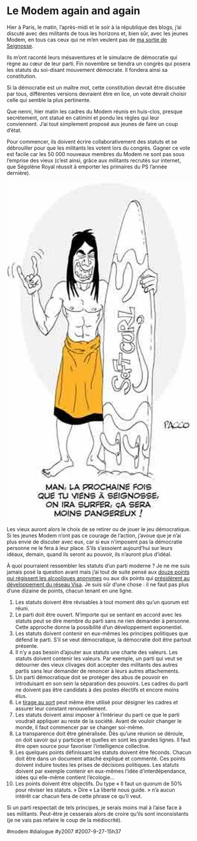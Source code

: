 # Le Modem again and again

Hier à Paris, le matin, l’après-midi et le soir à la république des blogs, j’ai discuté avec des militants de tous les horizons et, bien sûr, avec les jeunes Modem, en tous cas ceux qui ne m’en veulent pas de [ma sortie de Seignosse](militantisme-ecole-de-mediocrite.md).

Ils m’ont raconté leurs mésaventures et le simulacre de démocratie qui règne au cœur de leur parti. Fin novembre se tiendra un congrès qui posera les statuts du soi-disant mouvement démocrate. Il fondera ainsi sa constitution.

Si la démocratie est un maître mot, cette constitution devrait être discutée par tous, différentes versions devraient être en lice, un vote devrait choisir celle qui semble la plus pertinente.

Que nenni, hier matin les cadres du Modem réunis en huis-clos, presque secrètement, ont statué en catimini et pondu les règles qui leur conviennent. J’ai tout simplement proposé aux jeunes de faire un coup d’état.

Pour commencer, ils doivent écrire collaborativement des statuts et se débrouiller pour que les militants les votent lors du congrès. Gagner ce vote est facile car les 50 000 nouveaux membres du Modem ne sont pas sous l’emprise des vieux (c’est ainsi, grâce aux militants recrutés sur internet, que Ségolène Royal réussit à emporter les primaires du PS l’année dernière).

[![](_i/pacco1.webp)](http://www.fuckingkarma.com)

Les vieux auront alors le choix de se retirer ou de jouer le jeu démocratique. Si les jeunes Modem n’ont pas ce courage de l’action, j’avoue que je n’ai plus envie de discuter avec eux, car si eux n’imposent pas la démocratie personne ne le fera à leur place. S’ils s’assoient aujourd’hui sur leurs idéaux, demain, quand ils seront au pouvoir, ils n’auront plus d’idéal.

À quoi pourraient ressembler les statuts d’un parti moderne ? Je ne me suis jamais posé la question avant mais j’ai tout de suite pensé aux [douze points qui régissent les alcooliques anonymes](trois-jours-au-vert.md) ou aux dix points qui [présidèrent au développement du réseau Visa](../../2006/9/manager-par-la-connexion.md). Je suis sûr d’une chose : il ne faut pas plus d’une dizaine de points, chacun tenant en une ligne.

1. Les statuts doivent être révisables à tout moment dès qu’un quorum est réuni.
2. Le parti doit être ouvert. N’importe qui se sentant en accord avec les statuts peut se dire membre du parti sans ne rien demander à personne. Cette approche donne la possibilité d’un développement exponentiel.
3. Les statuts doivent contenir en eux-mêmes les principes politiques que défend le parti. S’il se veut démocratique, la démocratie doit être partout présente.
4. Il n’y a pas besoin d’ajouter aux statuts une charte des valeurs. Les statuts doivent contenir les valeurs. Par exemple, un parti qui veut se détourner des vieux clivages doit accepter des militants des autres partis sans leur demander de renoncer à leurs autres attachements.
5. Un parti démocratique doit se protéger des abus de pouvoir en introduisant en son sein la séparation des pouvoirs. Les cadres du parti ne doivent pas être candidats à des postes électifs et encore moins élus.
6. Le [tirage au sort](../5/assemblee-aleatoire.md) peut même être utilisé pour désigner les cadres et assurer leur constant renouvellement.
7. Les statuts doivent ainsi imposer à l’intérieur du parti ce que le parti voudrait appliquer au reste de la société. Avant de vouloir changer le monde, il faut commencer par se changer soi-même.
8. La transparence doit être généralisée. Dès qu’une réunion se déroule, on doit savoir qui y participe et quelles en sont les grandes lignes. Il faut être open source pour favoriser l’intelligence collective.
9. Les quelques points définissant les statuts doivent être féconds. Chacun doit être dans un document attaché expliqué et commenté. Ces points doivent induire toutes les prises de décisions politiques. Les statuts doivent par exemple contenir en eux-mêmes l’idée d’interdépendance, idées qui elle-même contient l’écologie…
10. Les points doivent être objectifs. Du type « Il faut un quorum de 50% pour réviser les statuts. » Dire « La liberté nous guide. » n’a aucun intérêt car chacun fera de cette phrase ce qu’il veut.

Si un parti respectait de tels principes, je serais moins mal à l’aise face à ses militants. Peut-être je cesserais alors de croire qu’ils sont inconsistants (je ne vais pas refaire le coup de la médiocrité).

#modem #dialogue #y2007 #2007-9-27-15h37
